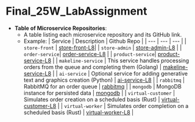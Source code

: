 
# Final_25W_LabAssignment


 - **Table of Microservice Repositories**:  
     - A table listing each microservice repository and its GitHub link.  
     - Example:
| Service | Description | Github Repo |
| --- | --- | --- |
| `store-front` | [store-front-L8](https://github.com/khad0062/store-front-L8)|
| `store-admin` | [store-admin-L8](https://github.com/khad0062/store-admin-L8) |
| `order-service`| [order-service-L8](https://github.com/khad0062/order-service-L8) |
| `product-service`| [product-service-L8](https://github.com/khad0062/product-service-L8) |
| `makeline-service` | This service handles processing orders from the queue and completing them (Golang) | [makeline-service-L8](https://github.com/ramymohamed10/makeline-service-L8) |
| `ai-service` | Optional service for adding generative text and graphics creation (Python) | [ai-service-L8](https://github.com/ramymohamed10/ai-service-L8) |
| `rabbitmq` | RabbitMQ for an order queue | [rabbitmq](https://github.com/docker-library/rabbitmq) |
| `mongodb` | MongoDB instance for persisted data | [mongodb](https://github.com/docker-library/mongo) |
| `virtual-customer` | Simulates order creation on a scheduled basis (Rust) | [virtual-customer-L8](https://github.com/ramymohamed10/virtual-customer-L8) |
| `virtual-worker` | Simulates order completion on a scheduled basis (Rust) | [virtual-worker-L8](https://github.com/ramymohamed10/virtual-worker-L8) |
